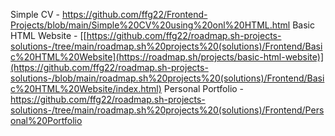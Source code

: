<!-- Roadmap.sh frontend projects solutions [https://roadmap.sh/frontend/projects] click on the previous link-->
Simple CV - https://github.com/ffg22/Frontend-Projects/blob/main/Simple%20CV%20using%20onl%20HTML.html
Basic HTML Website - [[https://github.com/ffg22/roadmap.sh-projects-solutions-/tree/main/roadmap.sh%20projects%20(solutions)/Frontend/Basic%20HTML%20Website](https://roadmap.sh/projects/basic-html-website)](https://github.com/ffg22/roadmap.sh-projects-solutions-/blob/main/roadmap.sh%20projects%20(solutions)/Frontend/Basic%20HTML%20Website/index.html)
Personal Portfolio - https://github.com/ffg22/roadmap.sh-projects-solutions-/tree/main/roadmap.sh%20projects%20(solutions)/Frontend/Personal%20Portfolio

<!-- Roadmap.sh frontend projects solutions [https://roadmap.sh/frontend/projects] click on the previous link-->
